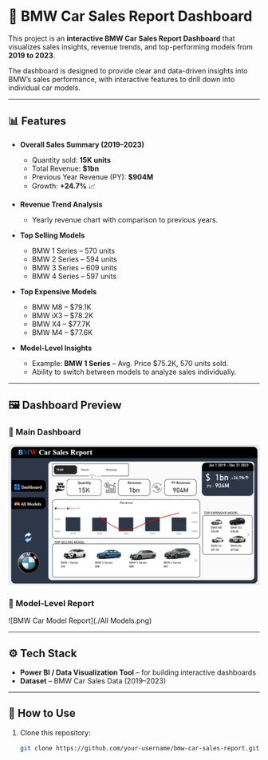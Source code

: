 # 🚗 BMW Car Sales Report Dashboard

This project is an **interactive BMW Car Sales Report Dashboard** that visualizes sales insights, revenue trends, and top-performing models from **2019 to 2023**.  

The dashboard is designed to provide clear and data-driven insights into BMW’s sales performance, with interactive features to drill down into individual car models.

---

## 📊 Features

- **Overall Sales Summary (2019–2023)**  
  - Quantity sold: **15K units**  
  - Total Revenue: **$1bn**  
  - Previous Year Revenue (PY): **$904M**  
  - Growth: **+24.7%** 📈  

- **Revenue Trend Analysis**  
  - Yearly revenue chart with comparison to previous years.  

- **Top Selling Models**  
  - BMW 1 Series – 570 units  
  - BMW 2 Series – 594 units  
  - BMW 3 Series – 609 units  
  - BMW 4 Series – 597 units  

- **Top Expensive Models**  
  - BMW M8 – $79.1K  
  - BMW iX3 – $78.2K  
  - BMW X4 – $77.7K  
  - BMW M4 – $77.6K  

- **Model-Level Insights**  
  - Example: **BMW 1 Series** – Avg. Price $75.2K, 570 units sold.  
  - Ability to switch between models to analyze sales individually.

---

## 🖼️ Dashboard Preview

### 📍 Main Dashboard
![BMW Car Sales Dashboard](./Report.png)

### 📍 Model-Level Report
![BMW Car Model Report](./All Models.png)

---

## ⚙️ Tech Stack

- **Power BI / Data Visualization Tool** – for building interactive dashboards  
- **Dataset** – BMW Car Sales Data (2019–2023)  

---

## 🚀 How to Use

1. Clone this repository:
   ```bash
   git clone https://github.com/your-username/bmw-car-sales-report.git
